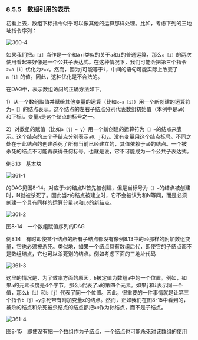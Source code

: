 ### 8.5.5　数组引用的表示

初看上去，数组下标指令似乎可以像其他的运算那样处理。比如，考虑下列的三地址指令序列：

![360-4](../Images/image04564.jpeg)

如果我们把`a［i］`当作是一个和a+i类似的关于`a`和`i`的普通运算，那么`a［i］`的两次使用看起来好像是一个公共子表达式。在这种情况下，我们可能会把第三个指令`z=a［i］`优化为`z=x`。然而，因为`j`可能等于`i`，中间的语句可能实际上改变了`a［i］`的值。因此，这种优化是不合法的。

在DAG中，表示数组访问的正确方法如下。

1）从一个数组取值并赋给其他变量的运算（比如`x=a［i］`）用一个新创建的运算符为`=［］`的结点表示。这个结点的左右子结点分别代表数组初始值（本例中是`a0`）和下标i。变量`x`是这个结点的标号之一。

2）对数组的赋值（比如`a［j］= y`）用一个新创建的运算符为`［］=`的结点来表示。这个结点的三个子结点分别表示`a0、j`和`y`。没有变量用这个结点标号。不同之处在于此结点的创建杀死了所有当前已经建立的，其值依赖于`a0`的结点。一个被杀死的结点不可能再获得任何标号。也就是说，它不可能成为一个公共子表达式。

例8.13　基本块

![361-1](../Images/image04565.jpeg)

的DAG见图8-14。对应于`x`的结点N首先被创建，但是当标号为`［］=`的结点被创建时，N就被杀死了。因此当z的结点被建立时，它不会被认为和N等同，而是必须创建一个具有同样的运算分量`a0`和`i0`的新结点。

![361-2](../Images/image04566.jpeg)

图8-14　一个数组赋值序列的DAG

例8.14　有时即使某个结点的所有子结点都没有像例8.13中的`a0`那样的附加数组变量，它也必须被杀死。类似地，如果一个结点具有数组后代，即使它的子结点都不是数组结点，它也可以杀死别的结点。例如考虑下面的三地址代码

![361-3](../Images/image04567.jpeg)

这里的情况是，为了效率方面的原因，`b`被定值为数组`a`中的一个位置。例如，如果`a`的元素长度是4个字节，那么`b`代表了`a`的第四个元素。如果`j`和`i`表示同一个值，那么`b［i］`和`b［j］`代表了同一个位置。因此，很重要的一件事情就是让第三个指令`b［j］=y`杀死带有附加变量x的结点。然而，正如我们在图8-15中看到的，被杀的结点和杀死被杀结点的结点都把`a0`作为孙结点，而不是子结点。

![361-4](../Images/image04568.jpeg)

图8-15　即使没有把一个数组作为子结点，一个结点也可能杀死对该数组的使用